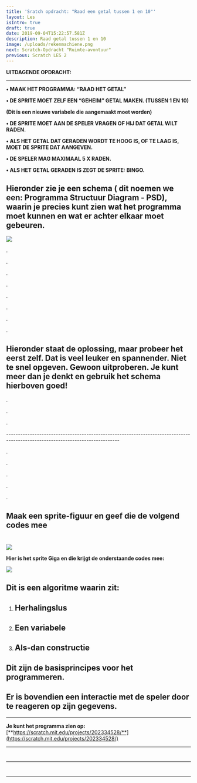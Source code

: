 ```yaml
---
title: 'Sratch opdracht: "Raad een getal tussen 1 en 10"'
layout: Les
isIntro: true
draft: true
date: 2019-09-04T15:22:57.581Z
description: Raad getal tussen 1 en 10
image: /uploads/rekenmachiene.png
next: Scratch-Opdracht "Ruimte-avontuur"
previous: Scratch LES 2
---
```

**UITDAGENDE OPDRACHT:**

- - -

**•	MAAK HET PROGRAMMA:  “RAAD HET GETAL”**

**•	DE SPRITE MOET ZELF EEN “GEHEIM” GETAL MAKEN. (TUSSEN 1 EN 10)**

**(Dit is een nieuwe variabele die aangemaakt moet worden)**

**•	DE SPRITE MOET AAN DE SPELER VRAGEN OF HIJ DAT GETAL WILT RADEN.**

**•	ALS HET GETAL DAT GERADEN WORDT TE HOOG IS, OF TE LAAG IS, MOET DE SPRITE DAT AANGEVEN.**

**•	DE SPELER MAG MAXIMAAL 5 X RADEN.**

**•	ALS HET GETAL GERADEN IS ZEGT DE SPRITE: BINGO.**



## **Hieronder zie je een schema ( dit noemen we een: Programma Structuur Diagram - PSD), waarin je precies kunt zien wat het programma moet kunnen en wat er achter elkaar moet gebeuren.**

![](/uploads/psd-getal-tussen-1-en-10-raden.png)

.

.

.

.

.

.

.

.

## **Hieronder staat de oplossing, maar probeer het eerst zelf. Dat is veel leuker en spannender. Niet te snel opgeven. Gewoon uitproberen. Je kunt meer dan je denkt en gebruik het schema hierboven goed!**

.

.

.

\------------------------------------------------------------------------------------------------------------------------------

.

.

.

.

.

## **Maak een sprite-figuur en geef die de volgend codes mee**

# 

![](/uploads/prite-giga.png)

**Hier is het sprite Giga en die krijgt de onderstaande codes mee:**

![](/uploads/instructies-voor-sprite-giga-raden-getal.png)

## **Dit is een algoritme waarin zit:**

1. ## **Herhalingslus**
2. ## **Een variabele**
3. ## **Als-dan constructie**

## **Dit zijn de basisprincipes voor het programmeren.**

## **Er is bovendien een interactie met de speler door te reageren op zijn gegevens.**

- - -

**Je kunt het programma zien op:** [**https://scratch.mit.edu/projects/202334528/**](https://scratch.mit.edu/projects/202334528/)

- - -

# 

- - -

# 

- - -
